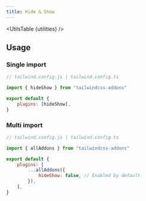```yaml
---
title: Hide & Show
---
```


<script>
	import UtilsTable from "$lib/UtilsTable.svelte"
	import { getUtilities } from "$lib/utils/tailwind.js"
	import { hideShow } from "tailwindcss-addons"
	const utilities = getUtilities(hideShow.handler);
</script>

<UtilsTable {utilities} />

## Usage

### Single import

```js
// tailwind.config.js | tailwind.config.ts

import { hideShow } from "tailwindcss-addons"

export default {
    plugins: [hideShow],
}
```

### Multi import

```js
// tailwind.config.js | tailwind.config.ts

import { allAddons } from "tailwindcss-addons"

export default {
    plugins: [
        ...allAddons({
            hideShow: false, // Enabled by default
        }),
    ],
}
```
